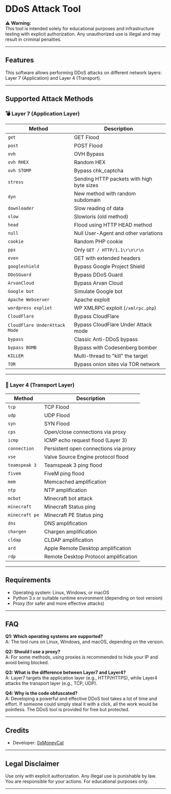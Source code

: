 # DDoS Attack Tool

⚠️ **Warning:**  
This tool is intended solely for educational purposes and infrastructure testing with explicit authorization. Any unauthorized use is illegal and may result in criminal penalties.

---

## Features

This software allows performing DDoS attacks on different network layers: Layer 7 (Application) and Layer 4 (Transport).

---

## Supported Attack Methods

### 💣 Layer 7 (Application Layer)

| Method             | Description                                         |
|--------------------|-----------------------------------------------------|
| `get`              | GET Flood                                           |
| `post`             | POST Flood                                          |
| `ovh`              | OVH Bypass                                          |
| `ovh RHEX`         | Random HEX                                          |
| `ovh STOMP`        | Bypass chk_captcha                                  |
| `stress`           | Sending HTTP packets with high byte sizes           |
| `dyn`              | New method with random subdomain                    |
| `downloader`       | Slow reading of data                                |
| `slow`             | Slowloris (old method)                              |
| `head`             | Flood using HTTP HEAD method                        |
| `null`             | Null User-Agent and other variations                |
| `cookie`           | Random PHP cookie                                   |
| `pps`              | Only `GET / HTTP/1.1\r\n\r\n`                       |
| `even`             | GET with extended headers                           |
| `googleshield`     | Bypass Google Project Shield                        |
| `DDoSGuard`        | Bypass DDoS Guard                                   |
| `ArvanCloud`       | Bypass Arvan Cloud                                  |
| `Google bot`       | Simulate Google bot                                 |
| `Apache Webserver` | Apache exploit                                      |
| `wordpress expliot`| WP XMLRPC exploit (`/xmlrpc.php`)                   |
| `CloudFlare`       | Bypass CloudFlare                                   |
| `CloudFlare UnderAttack Mode` | Bypass CloudFlare Under Attack mode      |
| `bypass`           | Classic Anti-DDoS bypass                            |
| `bypass BOMB`      | Bypass with Codesenberg bomber                      |
| `KILLER`           | Multi-thread to "kill" the target                   |
| `TOR`              | Bypass onion sites via TOR network                  |

---

### 🧨 Layer 4 (Transport Layer)

| Method          | Description                                       |
|-----------------|---------------------------------------------------|
| `tcp`           | TCP Flood                                         |
| `udp`           | UDP Flood                                         |
| `syn`           | SYN Flood                                         |
| `cps`           | Open/close connections via proxy                  |
| `icmp`          | ICMP echo request flood (Layer 3)                 |
| `connection`    | Persistent open connections via proxy             |
| `vse`           | Valve Source Engine protocol flood                |
| `teamspeak 3`   | Teamspeak 3 ping flood                            |
| `fivem`         | FiveM ping flood                                  |
| `mem`           | Memcached amplification                           |
| `ntp`           | NTP amplification                                 |
| `mcbot`         | Minecraft bot attack                              |
| `minecraft`     | Minecraft Status ping                             |
| `minecraft pe`  | Minecraft PE Status ping                          |
| `dns`           | DNS amplification                                 |
| `chargen`       | Chargen amplification                             |
| `cldap`         | CLDAP amplification                               |
| `ard`           | Apple Remote Desktop amplification                |
| `rdp`           | Remote Desktop Protocol amplification             |

---

## Requirements

- Operating system: Linux, Windows, or macOS  
- Python 3.x or suitable runtime environment (depending on tool version)  
- Proxy (for safer and more effective attacks)

---

## FAQ

**Q1: Which operating systems are supported?**  
A: The tool runs on Linux, Windows, and macOS, depending on the version.

**Q2: Should I use a proxy?**  
A: For some methods, using proxies is recommended to hide your IP and avoid being blocked.

**Q3: What is the difference between Layer7 and Layer4?**  
A: Layer7 targets the application layer (e.g., HTTP/HTTPS), while Layer4 attacks the transport layer (e.g., TCP, UDP).

**Q4: Why is the code obfuscated?**  
A: Developing a powerful and effective DDoS tool takes a lot of time and effort. If someone could simply steal it with a click, all the work would be pointless. The DDoS tool is provided for free but protected.

---

## Credits

- Developer: [0xMoneyCat](https://github.com/0xMoneyCat)

---

## Legal Disclaimer

Use only with explicit authorization. Any illegal use is punishable by law.  
You are responsible for your actions. For educational purposes only.

---
